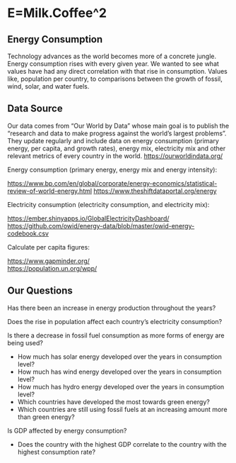 # E=Milk.Coffee^2

## Energy Consumption

Technology advances as the world becomes more of a concrete jungle. Energy consumption rises with every given year. We wanted to see what values have had any direct correlation with that rise in consumption. Values like, population per country, to comparisons between the growth of fossil, wind, solar, and water fuels. 


## Data Source

Our data comes from “Our World by Data” whose main goal is to publish the “research and data to make progress against the world’s largest problems”. They update regularly and include data on energy consumption (primary energy, per capita, and growth rates), energy mix, electricity mix and other relevant metrics of every country in the world.
https://ourworldindata.org/


Energy consumption (primary energy, energy mix and energy intensity):

https://www.bp.com/en/global/corporate/energy-economics/statistical-review-of-world-energy.html
https://www.theshiftdataportal.org/energy

Electricity consumption (electricity consumption, and electricity mix): 

https://ember.shinyapps.io/GlobalElectricityDashboard/                                           
https://github.com/owid/energy-data/blob/master/owid-energy-codebook.csv


Calculate per capita figures: 

https://www.gapminder.org/                                                                                                                          
https://population.un.org/wpp/


## Our Questions

Has there been an increase in energy production throughout the years?

Does the rise in population affect each country’s electricity consumption?

Is there a decrease in fossil fuel consumption as more forms of energy are being used?

 - How much has solar energy developed over the years in consumption level?
 - How much has wind energy developed over the years in consumption level?
 - How much has hydro energy developed over the years in consumption level?
 - Which countries have developed the most towards green energy?
 - Which countries are still using fossil fuels at an increasing amount more than green energy?

Is GDP affected by energy consumption?

 - Does the country with the highest GDP correlate to the country with the highest consumption rate?
